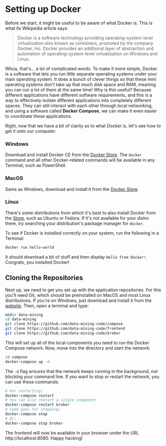 # Setting up Docker

Before we start, it might be useful to be aware of what Docker _is_. This is what its Wikipedia article says:

> Docker is a software technology providing operating-system-level virtualization also known as containers, promoted by the company Docker, Inc. Docker provides an additional layer of abstraction and automation of operating-system-level virtualization on Windows and Linux.

Whoa, that's... a lot of complicated words. To make it more simple, Docker is a software that lets you run little separate operating systems under your main operating system. It does a bunch of clever things so that these mini operating systems don't take up that much disk space and RAM, meaning you can run a lot of them at the same time! Why is this useful? Because different applications have different software requirements, and this is a way to effectively isolate different applications into completely different spaces. They can still interact with each other through local networking, and using a software called __Docker Compose__, we can make it even easier to coordinate these applications.

Right, now that we have a bit of clarity as to what Docker is, let's see how to get it onto our computer:

### Windows

Download and install Docker CE from the [Docker Store](https://store.docker.com/editions/community/docker-ce-desktop-windows). The `docker` command and all other Docker-related commands will be available in any Terminal, such as PowerShell.

### MacOS

Same as Windows, download and install it from the [Docker Store](https://store.docker.com/editions/community/docker-ce-desktop-mac).

### Linux

There's some distributions from which it's best to also install Docker from the [Store](https://store.docker.com/search?type=edition&offering=community), such as Ubuntu or Fedora. If it's not available for your distro there, try searching your distribution's package manager for `docker`.

To see if Docker is installed correctly on your system, run the following in a Terminal:

```sh
docker run hello-world
```

It should download a bit of stuff and then display `Hello from Docker!`. Congrats, you installed Docker!

## Cloning the Repositories

Next up, we need to get you set up with the application repositories. For this you'll need Git, which should be preinstalled on MacOS and most Linux distributions. If you're on Windows, just download and install it from the [website](http://git-scm.com). Then, open a terminal and type:

```sh
mkdir data-mining
cd data-mining
git clone https://github.com/data-mining-code/compose
git clone https://github.com/data-mining-code/frontend
git clone https://github.com/data-mining-code/broker
```

This will set up all of the local components you need to run the Docker Compose network. Now, move into the directory and start the network:

```sh
cd compose
docker-compose up -d
```

The `-d` flag ensures that the network keeps running in the background, not blocking your command line. If you want to stop or restart the network, you can use these commands:

```sh
# For restarting:
docker-compose restart
# You can also restart a single component
docker-compose restart broker
# Same goes for stopping:
docker-compose stop
# Or:
docker-compose stop broker
```

The frontend will now be available in your browser under the URL http://localhost:8080. Happy hacking!
